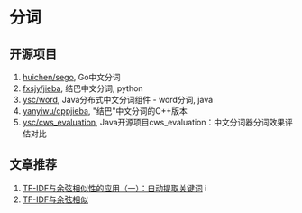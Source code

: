 # 分词

## 开源项目

1. [huichen/sego](https://github.com/huichen/sego), Go中文分词
2. [fxsjy/jieba](https://github.com/fxsjy/jieba), 结巴中文分词, python
3. [ysc/word](https://github.com/ysc/word), Java分布式中文分词组件 - word分词, java
4. [yanyiwu/cppjieba](yanyiwu/cppjieba), "结巴"中文分词的C++版本
5. [ysc/cws_evaluation](https://github.com/ysc/cws_evaluation), Java开源项目cws_evaluation：中文分词器分词效果评估对比

## 文章推荐

1. [TF-IDF与余弦相似性的应用（一）：自动提取关键词](http://www.ruanyifeng.com/blog/2013/03/tf-idf.html)
	i
2. [TF-IDF与余弦相似](http://www.ruanyifeng.com/blog/2013/03/cosine_similarity.html)